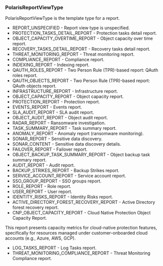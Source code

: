### PolarisReportViewType
PolarisReportViewType is the template type for a report.

- REPORT_UNSPECIFIED - Report view type is unspecified.
- PROTECTION_TASKS_DETAIL_REPORT - Protection tasks detail report.
- OBJECT_CAPACITY_OVERTIME_REPORT - Object capacity over time report.
- RECOVERY_TASKS_DETAIL_REPORT - Recovery tasks detail report.
- THREAT_MONITORING_REPORT - Threat monitoring report.
- COMPLIANCE_REPORT - Compliance report.
- INDEXING_REPORT - Indexing report.
- QAUTH_ROLES_REPORT - Two Person Rule (TPR)-based report: QAuth roles report.
- QAUTH_OBJECTS_REPORT - Two Person Rule (TPR)-based report: QAuth objects report.
- INFRASTRUCTURE_REPORT - Infrastructure report.
- OBJECT_CAPACITY_REPORT - Object capacity report.
- PROTECTION_REPORT - Protection report.
- EVENTS_REPORT - Events report.
- SLA_AUDIT_REPORT - SLA audit report.
- OBJECT_AUDIT_REPORT - Object audit report.
- RADAR_REPORT - Ransomware investigation.
- TASK_SUMMARY_REPORT - Task summary report.
- ANOMALY_REPORT - Anomaly report (ransomware monitoring).
- SONAR_REPORT - Sensitive data discovery.
- SONAR_CONTENT - Sensitive data discovery details.
- FAILOVER_REPORT - Failover report.
- OBJECT_BACKUP_TASK_SUMMARY_REPORT - Object backup task summary report.
- AUDIT_REPORT - Audit report.
- BACKUP_STRIKES_REPORT - Backup Strikes report.
- SERVICE_ACCOUNT_REPORT - Service account report.
- SSO_GROUP_REPORT - SSO groups report.
- ROLE_REPORT - Role report.
- USER_REPORT - User report.
- IDENTITY_RISKS_REPORT - Identity Risks report.
- ACTIVE_DIRECTORY_FOREST_RECOVERY_REPORT - Active Directory forest recovery report.
- CNP_OBJECT_CAPACITY_REPORT - Cloud Native Protection Object Capacity Report.

This report presents capacity metrics for cloud-native protection
features, specifically for resources managed under customer-onboarded
cloud accounts (e.g., Azure, AWS, GCP).
- LOG_TASKS_REPORT - Log Tasks report.
- THREAT_MONITORING_COMPLIANCE_REPORT - Threat Monitoring Compliance report.
